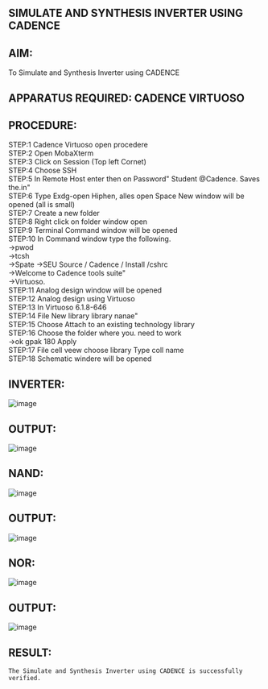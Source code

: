 ## SIMULATE AND SYNTHESIS INVERTER USING CADENCE
## AIM:
To Simulate and Synthesis Inverter using CADENCE

## APPARATUS REQUIRED: CADENCE VIRTUOSO

## PROCEDURE:
STEP:1 Cadence Virtuoso open procedere<br>
STEP:2 Open MobaXterm<br>
STEP:3 Click on Session (Top left Cornet)<br>
STEP:4 Choose SSH<br>
STEP:5 In Remote Host enter then on Password" Student @Cadence. Saves the.in"<br>
STEP:6 Type Exdg-open Hiphen, alles open Space New window will be opened (all is small)<br>
STEP:7 Create a new folder<br>
STEP:8 Right click on folder window open<br>
STEP:9 Terminal Command window will be opened<br>
STEP:10 In Command window type the following.<br>
      ->pwod<br>
      ->tcsh<br>
      ->Spate →SEU Source / Cadence / Install /cshrc<br>
      ->Welcome to Cadence tools suite"<br>
      ->Virtuoso.<br>
STEP:11 Analog design window will be opened<br>
STEP:12 Analog design using Virtuoso<br>
STEP:13 In Virtuoso 6.1.8-646<br>
STEP:14 File New library library nanae"<br>
STEP:15 Choose Attach to an existing technology library<br>
STEP:16 Choose the folder where you. need to work<br>
        ->ok gpak 180 Apply<br>
STEP:17 File cell veew choose library Type coll name<br>
STEP:18 Schematic windere will be opened<br>


## INVERTER:
![image](https://github.com/vignesh7605/VLSI-LAB-EXP-6/assets/160568690/a0a693f2-9836-4a4c-8b5e-eff063f343ad)





## OUTPUT:
![image](https://github.com/vignesh7605/VLSI-LAB-EXP-6/assets/160568690/ce79ceeb-ecd3-41ec-b07c-00a88eebdddc)




## NAND:
![image](https://github.com/vignesh7605/VLSI-LAB-EXP-6/assets/160568690/e3125ef2-166e-4948-bb0a-1f75f6ba3801)




## OUTPUT:
![image](https://github.com/vignesh7605/VLSI-LAB-EXP-6/assets/160568690/49bf957c-9dce-45f3-967d-92fba060733c)




## NOR:
![image](https://github.com/vignesh7605/VLSI-LAB-EXP-6/assets/160568690/28421877-17be-4c23-a9c9-07183e4bdca8)



## OUTPUT:
![image](https://github.com/vignesh7605/VLSI-LAB-EXP-6/assets/160568690/a005bc7c-d58b-4ee1-86e7-997740e19e28)



## RESULT:
	The Simulate and Synthesis Inverter using CADENCE is successfully verified.
